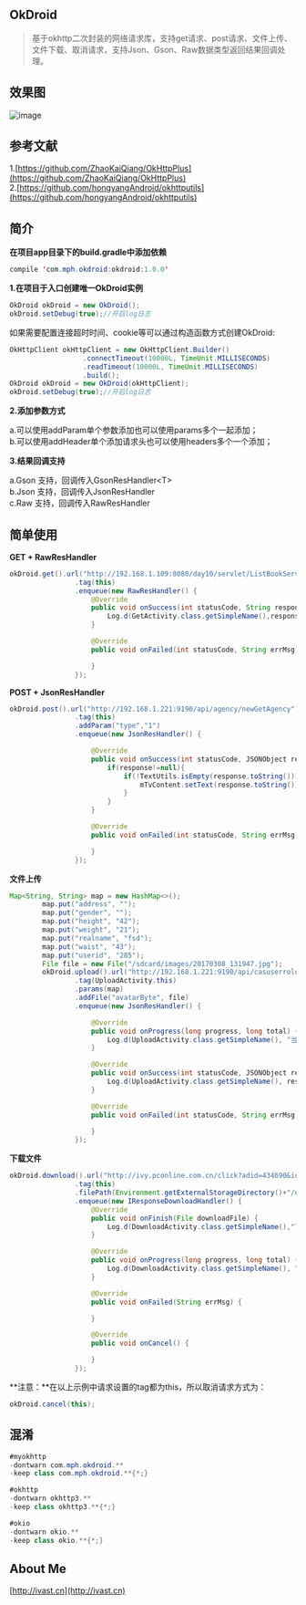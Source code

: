 ## **OkDroid**
> 基于okhttp二次封装的网络请求库，支持get请求、post请求、文件上传、文件下载、取消请求，支持Json、Gson、Raw数据类型返回结果回调处理。

## **效果图**
![image](https://github.com/hcs-xph/Okhttp-OkDroid/blob/master/screen/okdroid.gif)

## **参考文献**
1.[https://github.com/ZhaoKaiQiang/OkHttpPlus](https://github.com/ZhaoKaiQiang/OkHttpPlus)<br/>
2.[https://github.com/hongyangAndroid/okhttputils](https://github.com/hongyangAndroid/okhttputils)

## **简介**
**在项目app目录下的build.gradle中添加依赖**
```java
compile 'com.mph.okdroid:okdroid:1.0.0'
```
**1.在项目于入口创建唯一OkDroid实例**
```java
OkDroid okDroid = new OkDroid();
okDroid.setDebug(true);//开启log日志
```
如果需要配置连接超时时间、cookie等可以通过构造函数方式创建OkDroid:
```java
OkHttpClient okHttpClient = new OkHttpClient.Builder()
                  .connectTimeout(10000L, TimeUnit.MILLISECONDS)
                  .readTimeout(10000L, TimeUnit.MILLISECONDS)
                  .build();
OkDroid okDroid = new OkDroid(okHttpClient);
okDroid.setDebug(true);//开启log日志
```
**2.添加参数方式**<br/>

a.可以使用addParam单个参数添加也可以使用params多个一起添加；<br/>
b.可以使用addHeader单个添加请求头也可以使用headers多个一个添加；<br/>

**3.结果回调支持**<br/>

a.Gson 支持，回调传入GsonResHandler\<T> <br/>
b.Json 支持，回调传入JsonResHandler<br/>
c.Raw 支持，回调传入RawResHandler

## **简单使用**
**GET + RawResHandler**
```java
okDroid.get().url("http://192.168.1.109:8080/day10/servlet/ListBookServlet")
                .tag(this)
                .enqueue(new RawResHandler() {
                    @Override
                    public void onSuccess(int statusCode, String response) {
                        Log.d(GetActivity.class.getSimpleName(),response);
                    }

                    @Override
                    public void onFailed(int statusCode, String errMsg) {

                    }
                });
```
**POST + JsonResHandler**
```java
okDroid.post().url("http://192.168.1.221:9190/api/agency/newGetAgency")
                .tag(this)
                .addParam("type","1")
                .enqueue(new JsonResHandler() {

                    @Override
                    public void onSuccess(int statusCode, JSONObject response) {
                        if(response!=null){
                            if(!TextUtils.isEmpty(response.toString())){
                                mTvContent.setText(response.toString());
                            }
                        }
                    }

                    @Override
                    public void onFailed(int statusCode, String errMsg) {

                    }
                });

```
**文件上传**
```java
Map<String, String> map = new HashMap<>();
        map.put("address", "");
        map.put("gender", "");
        map.put("height", "42");
        map.put("weight", "21");
        map.put("realname", "fsd");
        map.put("waist", "43");
        map.put("userid", "285");
        File file = new File("/sdcard/images/20170308_131947.jpg");
        okDroid.upload().url("http://192.168.1.221:9190/api/casuserroleapi/editUserInfo")
                .tag(UploadActivity.this)
                .params(map)
                .addFile("avatarByte", file)
                .enqueue(new JsonResHandler() {

                    @Override
                    public void onProgress(long progress, long total) {
                        Log.d(UploadActivity.class.getSimpleName(), "当前进度-->" + progress + ",总大小-->" + total);
                    }

                    @Override
                    public void onSuccess(int statusCode, JSONObject response) {
                        Log.d(UploadActivity.class.getSimpleName(), response.toString());
                    }

                    @Override
                    public void onFailed(int statusCode, String errMsg) {

                    }
                });
```
**下载文件**
```java
okDroid.download().url("http://ivy.pconline.com.cn/click?adid=434690&id=pc.xz.android.zd.tl1.&__uuid=10220796")
                .tag(this)
                .filePath(Environment.getExternalStorageDirectory()+"/okdroid/kyw.apk")
                .enqueue(new IResponseDownloadHandler() {
                    @Override
                    public void onFinish(File downloadFile) {
                        Log.d(DownloadActivity.class.getSimpleName(),"下载成功");
                    }

                    @Override
                    public void onProgress(long progress, long total) {
                        Log.d(DownloadActivity.class.getSimpleName(), "当前进度-->" + progress + ",总大小-->" + total);
                    }

                    @Override
                    public void onFailed(String errMsg) {

                    }

                    @Override
                    public void onCancel() {

                    }
                });

```
**注意：**在以上示例中请求设置的tag都为this，所以取消请求方式为：
```java
okDroid.cancel(this);
```

## **混淆**
```java
#myokhttp
-dontwarn com.mph.okdroid.**
-keep class com.mph.okdroid.**{*;}

#okhttp
-dontwarn okhttp3.**
-keep class okhttp3.**{*;}

#okio
-dontwarn okio.**
-keep class okio.**{*;}
```
## **About Me**
[http://ivast.cn](http://ivast.cn)
